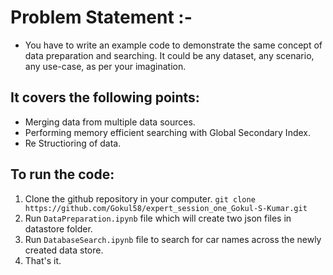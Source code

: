 # Problem Statement :- 
* You have to write an example code to demonstrate the same concept of data preparation and searching. It could be any dataset, any scenario, any use-case, as per your imagination.

## It covers the following points:
* Merging data from multiple data sources.
* Performing memory efficient searching with Global Secondary Index.
* Re Structioring of data.

## To run the code:
1. Clone the github repository in your computer. ```git clone https://github.com/Gokul58/expert_session_one_Gokul-S-Kumar.git```
2. Run ```DataPreparation.ipynb``` file which will create two json files in datastore folder.
3. Run ```DatabaseSearch.ipynb``` file to search for car names across the newly created data store.
4. That's it.
